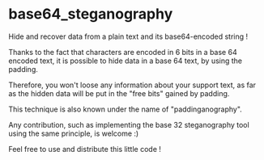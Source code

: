 # base64_steganography

Hide and recover data from a plain text and its base64-encoded string !

Thanks to the fact that characters are encoded in 6 bits in a base 64 encoded text,
it is possible to hide data in a base 64 text, by using the padding.

Therefore, you won't loose any information about your support text, as far as the 
hidden data will be put in the "free bits" gained by padding.

This technique is also known under the name of "paddinganography".

Any contribution, such as implementing the base 32 steganography tool using the same
principle, is welcome :)

Feel free to use and distribute this little code !
